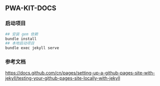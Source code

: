 ## PWA-KIT-DOCS

### 启动项目
```bash
## 安装 gem 依赖
bundle install
## 本地启动项目
bundle exec jekyll serve
```

### 参考文档
https://docs.github.com/cn/pages/setting-up-a-github-pages-site-with-jekyll/testing-your-github-pages-site-locally-with-jekyll
